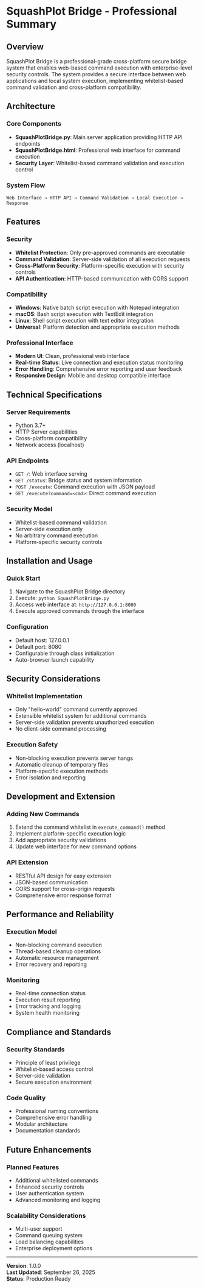 # SquashPlot Bridge - Professional Summary

## Overview

SquashPlot Bridge is a professional-grade cross-platform secure bridge system that enables web-based command execution with enterprise-level security controls. The system provides a secure interface between web applications and local system execution, implementing whitelist-based command validation and cross-platform compatibility.

## Architecture

### Core Components

- **SquashPlotBridge.py**: Main server application providing HTTP API endpoints
- **SquashPlotBridge.html**: Professional web interface for command execution
- **Security Layer**: Whitelist-based command validation and execution control

### System Flow

```
Web Interface → HTTP API → Command Validation → Local Execution → Response
```

## Features

### Security
- **Whitelist Protection**: Only pre-approved commands are executable
- **Command Validation**: Server-side validation of all execution requests
- **Cross-Platform Security**: Platform-specific execution with security controls
- **API Authentication**: HTTP-based communication with CORS support

### Compatibility
- **Windows**: Native batch script execution with Notepad integration
- **macOS**: Bash script execution with TextEdit integration
- **Linux**: Shell script execution with text editor integration
- **Universal**: Platform detection and appropriate execution methods

### Professional Interface
- **Modern UI**: Clean, professional web interface
- **Real-time Status**: Live connection and execution status monitoring
- **Error Handling**: Comprehensive error reporting and user feedback
- **Responsive Design**: Mobile and desktop compatible interface

## Technical Specifications

### Server Requirements
- Python 3.7+
- HTTP Server capabilities
- Cross-platform compatibility
- Network access (localhost)

### API Endpoints
- `GET /`: Web interface serving
- `GET /status`: Bridge status and system information
- `POST /execute`: Command execution with JSON payload
- `GET /execute?command=<cmd>`: Direct command execution

### Security Model
- Whitelist-based command validation
- Server-side execution only
- No arbitrary command execution
- Platform-specific security controls

## Installation and Usage

### Quick Start
1. Navigate to the SquashPlot Bridge directory
2. Execute: `python SquashPlotBridge.py`
3. Access web interface at: `http://127.0.0.1:8080`
4. Execute approved commands through the interface

### Configuration
- Default host: 127.0.0.1
- Default port: 8080
- Configurable through class initialization
- Auto-browser launch capability

## Security Considerations

### Whitelist Implementation
- Only "hello-world" command currently approved
- Extensible whitelist system for additional commands
- Server-side validation prevents unauthorized execution
- No client-side command processing

### Execution Safety
- Non-blocking execution prevents server hangs
- Automatic cleanup of temporary files
- Platform-specific execution methods
- Error isolation and reporting

## Development and Extension

### Adding New Commands
1. Extend the command whitelist in `execute_command()` method
2. Implement platform-specific execution logic
3. Add appropriate security validations
4. Update web interface for new command options

### API Extension
- RESTful API design for easy extension
- JSON-based communication
- CORS support for cross-origin requests
- Comprehensive error response format

## Performance and Reliability

### Execution Model
- Non-blocking command execution
- Thread-based cleanup operations
- Automatic resource management
- Error recovery and reporting

### Monitoring
- Real-time connection status
- Execution result reporting
- Error tracking and logging
- System health monitoring

## Compliance and Standards

### Security Standards
- Principle of least privilege
- Whitelist-based access control
- Server-side validation
- Secure execution environment

### Code Quality
- Professional naming conventions
- Comprehensive error handling
- Modular architecture
- Documentation standards

## Future Enhancements

### Planned Features
- Additional whitelisted commands
- Enhanced security controls
- User authentication system
- Advanced monitoring and logging

### Scalability Considerations
- Multi-user support
- Command queuing system
- Load balancing capabilities
- Enterprise deployment options

---

**Version**: 1.0.0  
**Last Updated**: September 26, 2025  
**Status**: Production Ready
